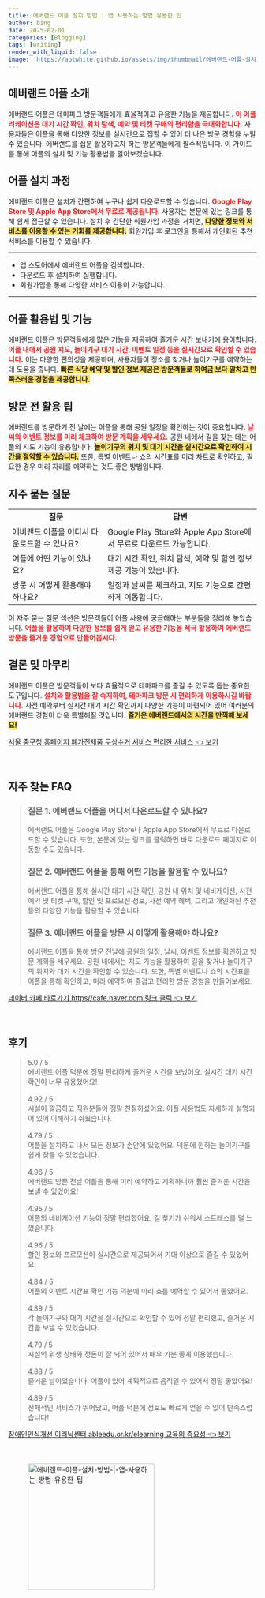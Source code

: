```yaml
---
title: 에버랜드 어플 설치 방법 | 앱 사용하는 방법 유용한 팁
author: bing
date: 2025-02-01
categories: [Blogging]
tags: [writing]
render_with_liquid: false
image: 'https://aptwhite.github.io/assets/img/thumbnail/에버랜드-어플-설치-방법-|-앱-사용하는-방법-유용한-팁.webp'
---
```



<h2 id='에버랜드_어플_소개'>에버랜드 어플 소개</h2>

<p>에버랜드 어플은 테마파크 방문객들에게 효율적이고 유용한 기능을 제공합니다. <b><span style="color: #ee2323;">이 어플리케이션은 대기 시간 확인, 위치 탐색, 예약 및 티켓 구매의 편리함을 극대화합니다.</span></b> 사용자들은 어플을 통해 다양한 정보를 실시간으로 접할 수 있어 더 나은 방문 경험을 누릴 수 있습니다. 에버랜드를 십분 활용하고자 하는 방문객들에게 필수적입니다. 이 가이드를 통해 어플의 설치 및 기능 활용법을 알아보겠습니다.</p>

<h2 id='어플_설치_과정'>어플 설치 과정</h2>

<p>에버랜드 어플은 설치가 간편하여 누구나 쉽게 다운로드할 수 있습니다. <b><span style="color: #ee2323;">Google Play Store 및 Apple App Store에서 무료로 제공됩니다.</span></b> 사용자는 본문에 있는 링크를 통해 쉽게 접근할 수 있습니다. 설치 후 간단한 회원가입 과정을 거치면, <b><span style="background-color: #ffe066;">다양한 정보와 서비스를 이용할 수 있는 기회를 제공합니다.</span></b> 회원가입 후 로그인을 통해서 개인화된 추천 서비스를 이용할 수 있습니다.</p>

<hr />

<ul>
    <li>앱 스토어에서 에버랜드 어플을 검색합니다.</li>
    <li>다운로드 후 설치하여 실행합니다.</li>
    <li>회원가입을 통해 다양한 서비스 이용이 가능합니다.</li>
</ul>

<hr />

<h2 id='어플_활용법_및_기능'>어플 활용법 및 기능</h2>

<p>에버랜드 어플은 방문객들에게 많은 기능을 제공하여 즐거운 시간 보내기에 용이합니다. <b><span style="color: #ee2323;">어플 내에서 공원 지도, 놀이기구 대기 시간, 이벤트 일정 등을 실시간으로 확인할 수 있습니다.</span></b> 이는 다양한 편의성을 제공하며, 사용자들이 장소를 찾거나 놀이기구를 예약하는 데 도움을 줍니다. <b><span style="background-color: #ffe066;">빠른 식당 예약 및 할인 정보 제공은 방문객들로 하여금 보다 알차고 만족스러운 경험을 제공합니다.</span></b></p>

<h2 id='방문_전_활용_팁'>방문 전 활용 팁</h2>

<p>에버랜드를 방문하기 전 날에는 어플을 통해 공원 일정을 확인하는 것이 중요합니다. <b><span style="color: #ee2323;">날씨와 이벤트 정보를 미리 체크하여 방문 계획을 세우세요.</span></b> 공원 내에서 길을 찾는 데는 어플의 지도 기능이 유용합니다. <b><span style="background-color: #ffe066;">놀이기구의 위치 및 대기 시간을 실시간으로 확인하여 시간을 절약할 수 있습니다.</span></b> 또한, 특별 이벤트나 쇼의 시간표를 미리 차트로 확인하고, 필요한 경우 미리 자리를 예약하는 것도 좋은 방법입니다.</p>

<h2 id='자주_묻는_질문'>자주 묻는 질문</h2>

<table>
    <tr>
        <td style="text-align: center; height: 17px;"><b>질문</b></td>
        <td style="text-align: center; height: 17px;"><b>답변</b></td>
    </tr>
    <tr>
        <td>에버랜드 어플을 어디서 다운로드할 수 있나요?</td>
        <td>Google Play Store와 Apple App Store에서 무료로 다운로드 가능합니다.</td>
    </tr>
    <tr>
        <td>어플에 어떤 기능이 있나요?</td>
        <td>대기 시간 확인, 위치 탐색, 예약 및 할인 정보 제공 기능이 있습니다.</td>
    </tr>
    <tr>
        <td>방문 시 어떻게 활용해야 하나요?</td>
        <td>일정과 날씨를 체크하고, 지도 기능으로 간편하게 이동합니다.</td>
    </tr>
</table>

<p>이 자주 묻는 질문 섹션은 방문객들이 어플 사용에 궁금해하는 부분들을 정리해 놓았습니다. <b><span style="color: #ee2323;">어플을 활용하여 다양한 정보를 쉽게 얻고 유용한 기능을 적극 활용하여 에버랜드 방문을 즐거운 경험으로 만들어봅시다.</span></b></p>

<h2 id='결론_및_마무리'>결론 및 마무리</h2>

<p>에버랜드 어플은 방문객들이 보다 효율적으로 테마파크를 즐길 수 있도록 돕는 중요한 도구입니다. <b><span style="color: #ee2323;">설치와 활용법을 잘 숙지하여, 테마파크 방문 시 편리하게 이용하시길 바랍니다.</span></b> 사전 예약부터 실시간 대기 시간 확인까지 다양한 기능이 마련되어 있어 여러분의 에버랜드 경험이 더욱 특별해질 것입니다. <b><span style="background-color: #ffe066;">즐거운 에버랜드에서의 시간을 만끽해 보세요!</span></b></p>


<p><a class="click-button" title="서울 중구청 홈페이지 폐가전제품 무상수거 서비스 편리한 서비스" href="https://aptwhite.github.io/posts/%EC%84%9C%EC%9A%B8-%EC%A4%91%EA%B5%AC%EC%B2%AD-%ED%99%88%ED%8E%98%EC%9D%B4%EC%A7%80-%ED%8F%90%EA%B0%80%EC%A0%84%EC%A0%9C%ED%92%88-%EB%AC%B4%EC%83%81%EC%88%98%EA%B1%B0-%EC%84%9C%EB%B9%84%EC%8A%A4-%ED%8E%B8%EB%A6%AC%ED%95%9C-%EC%84%9C%EB%B9%84%EC%8A%A4/" rel="dofollow">서울 중구청 홈페이지 폐가전제품 무상수거 서비스 편리한 서비스 👈 보기</a></p><br>
<h2 id='자주_찾는_FAQ'>자주 찾는 FAQ</h2>
<div itemscope="" itemtype="https://schema.org/FAQPage">
<blockquote>
<div itemscope="" itemprop="mainEntity" itemtype="https://schema.org/Question">
<h3 itemprop="name">질문 1. 에버랜드 어플을 어디서 다운로드할 수 있나요?</h3>
<div itemscope="" itemprop="acceptedAnswer" itemtype="https://schema.org/Answer">
<span itemprop="text">
<p>에버랜드 어플은 Google Play Store나 Apple App Store에서 무료로 다운로드할 수 있습니다. 또한, 본문에 있는 링크를 클릭하면 바로 다운로드 페이지로 이동할 수도 있습니다.</p>
</span>
</div>
</div>
<div itemscope="" itemprop="mainEntity" itemtype="https://schema.org/Question">
<h3 itemprop="name">질문 2. 에버랜드 어플을 통해 어떤 기능을 활용할 수 있나요?</h3>
<div itemscope="" itemprop="acceptedAnswer" itemtype="https://schema.org/Answer">
<span itemprop="text">
<p>에버랜드 어플을 통해 실시간 대기 시간 확인, 공원 내 위치 및 네비게이션, 사전 예약 및 티켓 구매, 할인 및 프로모션 정보, 사전 예약 혜택, 그리고 개인화된 추천 등의 다양한 기능을 활용할 수 있습니다.</p>
</span>
</div>
</div>
<div itemscope="" itemprop="mainEntity" itemtype="https://schema.org/Question">
<h3 itemprop="name">질문 3. 에버랜드 어플을 방문 시 어떻게 활용해야 하나요?</h3>
<div itemscope="" itemprop="acceptedAnswer" itemtype="https://schema.org/Answer">
<span itemprop="text">
<p>에버랜드 어플을 통해 방문 전날에 공원의 일정, 날씨, 이벤트 정보를 확인하고 방문 계획을 세우세요. 공원 내에서는 지도 기능을 활용하여 길을 찾거나 놀이기구의 위치와 대기 시간을 확인할 수 있습니다. 또한, 특별 이벤트나 쇼의 시간표를 어플을 통해 확인하고, 미리 예약하여 즐겁고 편리한 방문 경험을 만들어보세요.</p>
</span>
</div>
</div>
</blockquote>
</div>
<p><a class="click-button" title="네이버 카페 바로가기 https//cafe.naver.com 링크 클릭" href="https://aptwhite.github.io/posts/%EB%84%A4%EC%9D%B4%EB%B2%84-%EC%B9%B4%ED%8E%98-%EB%B0%94%EB%A1%9C%EA%B0%80%EA%B8%B0-httpscafe.naver.com-%EB%A7%81%ED%81%AC-%ED%81%B4%EB%A6%AD/" rel="dofollow">네이버 카페 바로가기 https//cafe.naver.com 링크 클릭 👈 보기</a></p><br>
<h2 id='후기'>후기</h2>
<div itemscope itemtype="https://schema.org/Product">
  <blockquote>
  <div itemprop="review" itemscope itemtype="https://schema.org/Review">
      <div itemprop="reviewRating" itemscope itemtype="https://schema.org/Rating"> <span itemprop="ratingValue">5.0</span> / <span itemprop="bestRating">5</span> </div>
      <span itemprop="reviewBody">에버랜드 어플 덕분에 정말 편리하게 즐거운 시간을 보냈어요. 실시간 대기 시간 확인이 너무 유용했어요!</span>
  </div>
  <br>
  <div itemprop="review" itemscope itemtype="https://schema.org/Review">
      <div itemprop="reviewRating" itemscope itemtype="https://schema.org/Rating"> <span itemprop="ratingValue">4.92</span> / <span itemprop="bestRating">5</span> </div>
      <span itemprop="reviewBody">시설이 깔끔하고 직원분들이 정말 친절하셨어요. 어플 사용법도 자세하게 설명되어 있어 이해하기 쉬웠습니다.</span>
  </div>
  <br>
  <div itemprop="review" itemscope itemtype="https://schema.org/Review">
      <div itemprop="reviewRating" itemscope itemtype="https://schema.org/Rating"> <span itemprop="ratingValue">4.79</span> / <span itemprop="bestRating">5</span> </div>
      <span itemprop="reviewBody">어플을 설치하고 나서 모든 정보가 손안에 있었어요. 덕분에 원하는 놀이기구를 쉽게 찾을 수 있었습니다.</span>
  </div>
  <br>
  <div itemprop="review" itemscope itemtype="https://schema.org/Review">
      <div itemprop="reviewRating" itemscope itemtype="https://schema.org/Rating"> <span itemprop="ratingValue">4.96</span> / <span itemprop="bestRating">5</span> </div>
      <span itemprop="reviewBody">에버랜드 방문 전날 어플을 통해 미리 예약하고 계획하니까 훨씬 즐거운 시간을 보낼 수 있었어요!</span>
  </div>
  <br>
  <div itemprop="review" itemscope itemtype="https://schema.org/Review">
      <div itemprop="reviewRating" itemscope itemtype="https://schema.org/Rating"> <span itemprop="ratingValue">4.95</span> / <span itemprop="bestRating">5</span> </div>
      <span itemprop="reviewBody">어플의 네비게이션 기능이 정말 편리했어요. 길 찾기가 쉬워서 스트레스를 덜 느꼈습니다.</span>
  </div>
  <br>
  <div itemprop="review" itemscope itemtype="https://schema.org/Review">
      <div itemprop="reviewRating" itemscope itemtype="https://schema.org/Rating"> <span itemprop="ratingValue">4.96</span> / <span itemprop="bestRating">5</span> </div>
      <span itemprop="reviewBody">할인 정보와 프로모션이 실시간으로 제공되어서 기대 이상으로 즐길 수 있었어요.</span>
  </div>
  <br>
  <div itemprop="review" itemscope itemtype="https://schema.org/Review">
      <div itemprop="reviewRating" itemscope itemtype="https://schema.org/Rating"> <span itemprop="ratingValue">4.84</span> / <span itemprop="bestRating">5</span> </div>
      <span itemprop="reviewBody">어플의 이벤트 시간표 확인 기능 덕분에 미리 쇼를 예약할 수 있어서 좋았어요.</span>
  </div>
  <br>
  <div itemprop="review" itemscope itemtype="https://schema.org/Review">
      <div itemprop="reviewRating" itemscope itemtype="https://schema.org/Rating"> <span itemprop="ratingValue">4.89</span> / <span itemprop="bestRating">5</span> </div>
      <span itemprop="reviewBody">각 놀이기구의 대기 시간을 실시간으로 확인할 수 있어 정말 편리했고, 즐거운 시간을 보낼 수 있었습니다.</span>
  </div>
  <br>
  <div itemprop="review" itemscope itemtype="https://schema.org/Review">
      <div itemprop="reviewRating" itemscope itemtype="https://schema.org/Rating"> <span itemprop="ratingValue">4.79</span> / <span itemprop="bestRating">5</span> </div>
      <span itemprop="reviewBody">시설의 위생 상태와 정돈이 잘 되어 있어서 매우 기분 좋게 이용했습니다.</span>
  </div>
  <br>
  <div itemprop="review" itemscope itemtype="https://schema.org/Review">
      <div itemprop="reviewRating" itemscope itemtype="https://schema.org/Rating"> <span itemprop="ratingValue">4.88</span> / <span itemprop="bestRating">5</span> </div>
      <span itemprop="reviewBody">즐거운 날이었습니다. 어플이 있어 계획적으로 움직일 수 있어서 정말 좋았어요!</span>
  </div>
  <br>
  <div itemprop="review" itemscope itemtype="https://schema.org/Review">
      <div itemprop="reviewRating" itemscope itemtype="https://schema.org/Rating"> <span itemprop="ratingValue">4.89</span> / <span itemprop="bestRating">5</span> </div>
      <span itemprop="reviewBody">전체적인 서비스가 뛰어났고, 어플 덕분에 정보도 빠르게 얻을 수 있어 만족스럽습니다!</span>
  </div>
  </blockquote>
</div>
<p><a class="click-button" title="장애인인식개선 이러닝센터 ableedu.or.kr/elearning 교육의 중요성" href="https://aptwhite.github.io/posts/%EC%9E%A5%EC%95%A0%EC%9D%B8%EC%9D%B8%EC%8B%9D%EA%B0%9C%EC%84%A0-%EC%9D%B4%EB%9F%AC%EB%8B%9D%EC%84%BC%ED%84%B0-ableedu.or.krelearning-%EA%B5%90%EC%9C%A1%EC%9D%98-%EC%A4%91%EC%9A%94%EC%84%B1/" rel="dofollow">장애인인식개선 이러닝센터 ableedu.or.kr/elearning 교육의 중요성 👈 보기</a></p><br>
<figure class="image"><img src="https://aptwhite.github.io/assets/img/thumbnail/에버랜드-어플-설치-방법-|-앱-사용하는-방법-유용한-팁.webp" alt="에버랜드-어플-설치-방법-|-앱-사용하는-방법-유용한-팁" width="256" height="256"></figure>